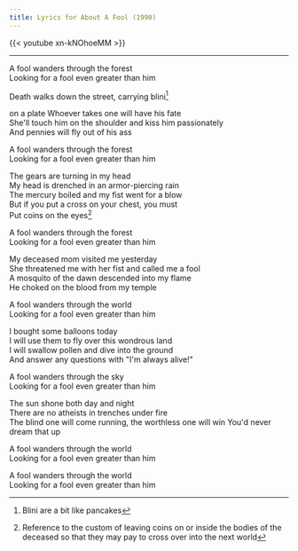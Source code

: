 ```yaml
---
title: Lyrics for About A Fool (1990)
---
```


{{< youtube xn-kNOhoeMM >}}

---

A fool wanders through the forest \
Looking for a fool even greater than him

Death walks down the street, carrying blini[^1]

[^1]: Blini are a bit like pancakes

 on a plate
Whoever takes one will have his fate \
She'll touch him on the shoulder and kiss him passionately \
And pennies will fly out of his ass

A fool wanders through the forest \
Looking for a fool even greater than him

The gears are turning in my head \
My head is drenched in an armor-piercing rain \
The mercury boiled and my fist went for a blow \
But if you put a cross on your chest, you must \
Put coins on the eyes[^2]

[^2]: Reference to the custom of leaving coins on or inside the bodies of the deceased so that they may pay to cross over into the next world

A fool wanders through the forest \
Looking for a fool even greater than him

My deceased mom visited me yesterday \
She threatened me with her fist and called me a fool \
A mosquito of the dawn descended into my flame \
He choked on the blood from my temple

A fool wanders through the world \
Looking for a fool even greater than him

I bought some balloons today \
I will use them to fly over this wondrous land \
I will swallow pollen and dive into the ground \
And answer any questions with "I'm always alive!"

A fool wanders through the sky \
Looking for a fool even greater than him

The sun shone both day and night \
There are no atheists in trenches under fire \
The blind one will come running, the worthless one will win
You'd never dream that up

A fool wanders through the world \
Looking for a fool even greater than him

A fool wanders through the world \
Looking for a fool even greater than him
